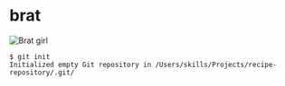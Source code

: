 # brat
![Brat girl]([https://github.com/user-attachments/assets/d3baf6d5-1e3d-4406-96bb-0e0dc35b5408](https://octodex.github.com/images/yaktocat.png))
```
$ git init
Initialized empty Git repository in /Users/skills/Projects/recipe-repository/.git/
```
